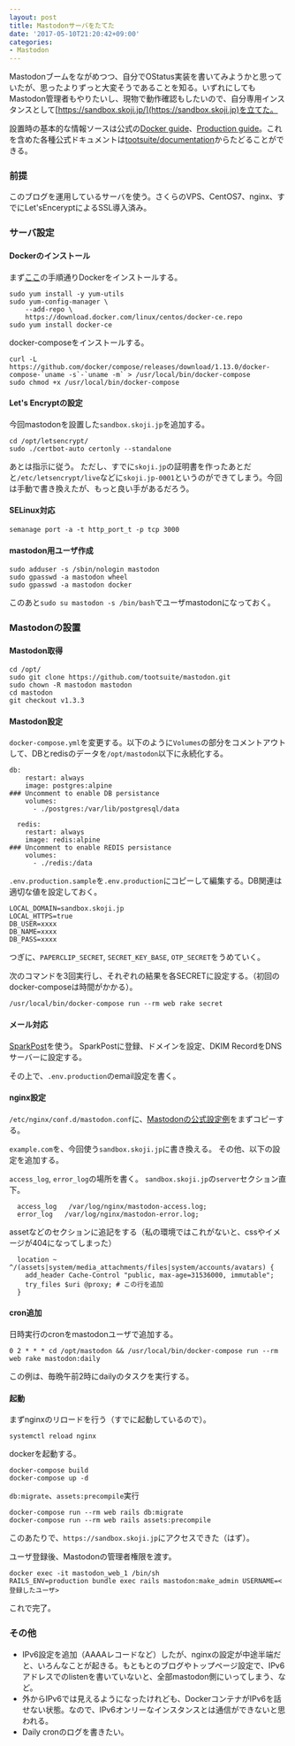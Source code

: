 ```yaml
---
layout: post
title: Mastodonサーバをたてた
date: '2017-05-10T21:20:42+09:00'
categories:
- Mastodon
---
```


Mastodonブームをながめつつ、自分でOStatus実装を書いてみようかと思っていたが、思ったよりずっと大変そうであることを知る。いずれにしてもMastodon管理者もやりたいし、現物で動作確認もしたいので、自分専用インスタンスとして[https://sandbox.skoji.jp/](https://sandbox.skoji.jp)を立てた。

設置時の基本的な情報ソースは公式の[Docker guide](https://github.com/tootsuite/documentation/blob/master/Running-Mastodon/Docker-Guide.md)、[Production guide](https://github.com/tootsuite/documentation/blob/master/Running-Mastodon/Production-guide.md)。これを含めた各種公式ドキュメントは[tootsuite/documentation](https://github.com/tootsuite/documentation)からたどることができる。

### 前提

このブログを運用しているサーバを使う。さくらのVPS、CentOS7、nginx、すでにLet'sEnceryptによるSSL導入済み。

### サーバ設定

#### Dockerのインストール

まず[ここ](https://docs.docker.com/engine/installation/linux/centos/)の手順通りDockerをインストールする。

```
sudo yum install -y yum-utils
sudo yum-config-manager \
    --add-repo \
    https://download.docker.com/linux/centos/docker-ce.repo
sudo yum install docker-ce
```

docker-composeをインストールする。

```
curl -L https://github.com/docker/compose/releases/download/1.13.0/docker-compose-`uname -s`-`uname -m` > /usr/local/bin/docker-compose
sudo chmod +x /usr/local/bin/docker-compose
```

#### Let's Encryptの設定

今回mastodonを設置した`sandbox.skoji.jp`を追加する。

```
cd /opt/letsencrypt/
sudo ./certbot-auto certonly --standalone
```

あとは指示に従う。
ただし、すでに`skoji.jp`の証明書を作ったあとだと`/etc/letsencrypt/live`などに`skoji.jp-0001`というのができてしまう。今回は手動で書き換えたが、もっと良い手があるだろう。

#### SELinux対応

```
semanage port -a -t http_port_t -p tcp 3000
```
#### mastodon用ユーザ作成

```
sudo adduser -s /sbin/nologin mastodon
sudo gpasswd -a mastodon wheel
sudo gpasswd -a mastodon docker
```

このあと`sudo su mastodon -s /bin/bash`でユーザmastodonになっておく。

### Mastodonの設置
#### Mastodon取得

```
cd /opt/
sudo git clone https://github.com/tootsuite/mastodon.git
sudo chown -R mastodon mastodon
cd mastodon
git checkout v1.3.3
```

#### Mastodon設定

`docker-compose.yml`を変更する。以下のように`Volumes`の部分をコメントアウトして、DBとredisのデータを`/opt/mastodon`以下に永続化する。

```
db:
    restart: always
    image: postgres:alpine
### Uncomment to enable DB persistance
    volumes:
      - ./postgres:/var/lib/postgresql/data

  redis:
    restart: always
    image: redis:alpine
### Uncomment to enable REDIS persistance
    volumes:
      - ./redis:/data
```


`.env.production.sample`を`.env.production`にコピーして編集する。DB関連は適切な値を設定しておく。

```
LOCAL_DOMAIN=sandbox.skoji.jp
LOCAL_HTTPS=true
DB_USER=xxxx
DB_NAME=xxxx
DB_PASS=xxxx
```

つぎに、`PAPERCLIP_SECRET`, `SECRET_KEY_BASE`, `OTP_SECRET`をうめていく。

次のコマンドを3回実行し、それぞれの結果を各SECRETに設定する。（初回のdocker-composeは時間がかかる）。

```
/usr/local/bin/docker-compose run --rm web rake secret
```

#### メール対応

[SparkPost](https://www.sparkpost.com/)を使う。
SparkPostに登録、ドメインを設定、DKIM RecordをDNSサーバーに設定する。

その上で、`.env.production`のemail設定を書く。

#### nginx設定

`/etc/nginx/conf.d/mastodon.conf`に、[Mastodonの公式設定例](https://github.com/tootsuite/documentation/blob/master/Running-Mastodon/Production-guide.md)をまずコピーする。

`example.com`を、今回使う`sandbox.skoji.jp`に書き換える。
その他、以下の設定を追加する。

`access_log`, `error_log`の場所を書く。
`sandbox.skoji.jp`の`server`セクション直下。

```
  access_log   /var/log/nginx/mastodon-access.log;
  error_log   /var/log/nginx/mastodon-error.log;
```

assetなどのセクションに追記をする（私の環境ではこれがないと、cssやイメージが404になってしまった）

```
  location ~ ^/(assets|system/media_attachments/files|system/accounts/avatars) {
    add_header Cache-Control "public, max-age=31536000, immutable";
    try_files $uri @proxy; # この行を追加
  }
```

#### cron追加

日時実行のcronをmastodonユーザで追加する。

```
0 2 * * * cd /opt/mastodon && /usr/local/bin/docker-compose run --rm web rake mastodon:daily
```

この例は、毎晩午前2時にdailyのタスクを実行する。

#### 起動

まずnginxのリロードを行う（すでに起動しているので）。

```
systemctl reload nginx
```

dockerを起動する。

```
docker-compose build
docker-compose up -d
```

`db:migrate`、`assets:precompile`実行

```
docker-compose run --rm web rails db:migrate
docker-compose run --rm web rails assets:precompile
```

このあたりで、`https://sandbox.skoji.jp`にアクセスできた（はず）。

ユーザ登録後、Mastodonの管理者権限を渡す。

```
docker exec -it mastodon_web_1 /bin/sh
RAILS_ENV=production bundle exec rails mastodon:make_admin USERNAME=<登録したユーザ>
```

これで完了。

### その他

* IPv6設定を追加（AAAAレコードなど）したが、nginxの設定が中途半端だと、いろんなことが起きる。もともとのブログやトップページ設定で、IPv6アドレスでのlistenを書いていないと、全部mastodon側にいってしまう、など。
* 外からIPv6では見えるようになったけれども、DockerコンテナがIPv6を話せない状態。なので、IPv6オンリーなインスタンスとは通信ができないと思われる。
* Daily cronのログを書きたい。
